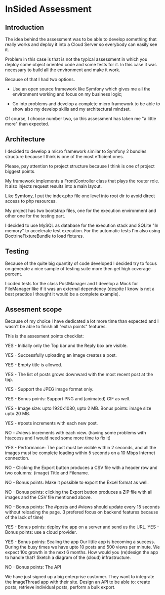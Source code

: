 # InSided Assessment


## Introduction

The idea behind the assessment was to be able to develop something that really works 
and deploy it into a Cloud Server so everybody can easily see it.

Problem in this case is that is not the typical assessment in which you deploy some
object oriented code and some tests for it. In this case it was necessary to build
all the environment and make it work.

Because of that I had two options.

- Use an open source framework like Symfony which gives me all the environment
working and focus on my business logic;

- Go into problems and develop a complete micro framework to be able to show also
my develop skills and my architectural mindset.

Of course, I choose number two, so this assessment has taken me "a little more"
than expected.


## Architecture

I decided to develop a micro framework similar to Symfony 2 bundles structure
because I think is one of the most efficient ones.

Please, pay attention to project structure because I think is one of project
biggest points.

My framework implements a FrontController class that plays the router role. It 
also injects request results into a main layout.

Like Symfony, I put the index.php file one level into root dir to avoid direct
access to php resources.

My project has two bootstrap files, one for the execution environment and other
one for the testing part.

I decided to use MySQL as database for the execution stack and SQLite "In memory"
to accelerate test execution.
For the automatic tests I'm also using DoctrineFixtureBundle to load fixtures.


## Testing

Because of the quite big quantity of code developed I decided try to focus on
generate a nice sample of testing suite more then get high coverage percent.

I coded tests for the class PostManager and I develop a Mock for FileManager
like if it was an external dependency (despite I know is not a best practice
I thought it would be a complete example).


## Assesment scope

Because of my choice I have dedicated a lot more time than expected and I wasn't
be able to finish all "extra points" features.

This is the assesment points checklist:

YES - Initially only the Top bar and the Reply box are visible.

YES - Successfully uploading an image creates a post.

YES - Empty title is allowed.

YES - The list of posts grows downward with the most recent post at the top.

YES - Support the JPEG image format only.

YES - Bonus points: Support PNG and (animated) GIF as well.

YES - Image size: upto 1920x1080, upto 2 MB. Bonus points: image size upto 20 MB.

YES - #posts increments with each new post.

NO  - #views increments with each view.
    (having some problems with htaccess and I would need some more time to fix it)

YES - Performance: The post must be visible within 2 seconds, and all the images
must be complete loading within 5 seconds on a 10 Mbps Internet connection.

NO  - Clicking the Export button produces a CSV file with a header row and two
columns: (image) Title and Filename.

NO  - Bonus points: Make it possible to export the Excel format as well.

NO  - Bonus points: clicking the Export button produces a ZIP file with all images
and the CSV file mentioned above.

NO  - Bonus points: The #posts and #views should update every 15 seconds without reloading the
page. (I prefered focus on backend features because of the lack of time)

YES - Bonus points: deploy the app on a server and send us the URL.
YES - Bonus points: use a cloud provider.

YES - Bonus points: Scaling the app
Our little app is becoming a success. During the busy times we have upto 10 posts
and 500 views per minute. We expect 10x growth in the next 6 months.
How would you (re)design the app to handle that? Sketch a diagram of the (cloud)
infrastructure.

NO  - Bonus points: The API

We have just signed up a big enterprise customer. They want to integrate the ImageThread app with
their site. Design an API to be able to: create posts, retrieve individual posts, perform a bulk export.

